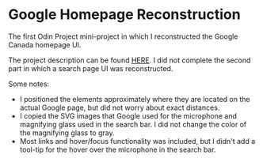 # Google Homepage Reconstruction
The first Odin Project mini-project in which I reconstructed the Google Canada homepage UI.

The project description can be found [HERE](https://www.theodinproject.com/courses/foundations/lessons/html-css). I did not complete the second part in which a search page UI was reconstructed.

Some notes:
- I positioned the elements approximately where they are located on the actual Google page, but did not worry about exact distances.
- I copied the SVG images that Google used for the microphone and magnifying glass used in the search bar. I did not change the color of the magnifying glass to gray.
- Most links and hover/focus functionality was included, but I didn't add a tool-tip for the hover over the microphone in the search bar.

